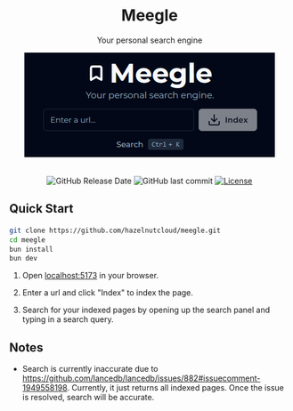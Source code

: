 <div align='center'>

<h1>Meegle</h1>

<p>Your personal search engine</p>

<img src="static/meegle.png" />

<br />
<br />

![GitHub Release Date](https://img.shields.io/github/release-date/hazelnutcloud/meegle)
![GitHub last commit](https://img.shields.io/github/last-commit/hazelnutcloud/meegle)
[![License](https://img.shields.io/badge/License-MIT-yellow.svg)](https://opensource.org/licenses/MIT)

</div>

## Quick Start

```bash
git clone https://github.com/hazelnutcloud/meegle.git
cd meegle
bun install
bun dev
```

1. Open [localhost:5173](http://localhost:5173) in your browser.

2. Enter a url and click "Index" to index the page.

3. Search for your indexed pages by opening up the search panel and typing in a search query.

## Notes

- Search is currently inaccurate due to https://github.com/lancedb/lancedb/issues/882#issuecomment-1949558198. Currently, it just returns all indexed pages. Once the issue is resolved, search will be accurate.
